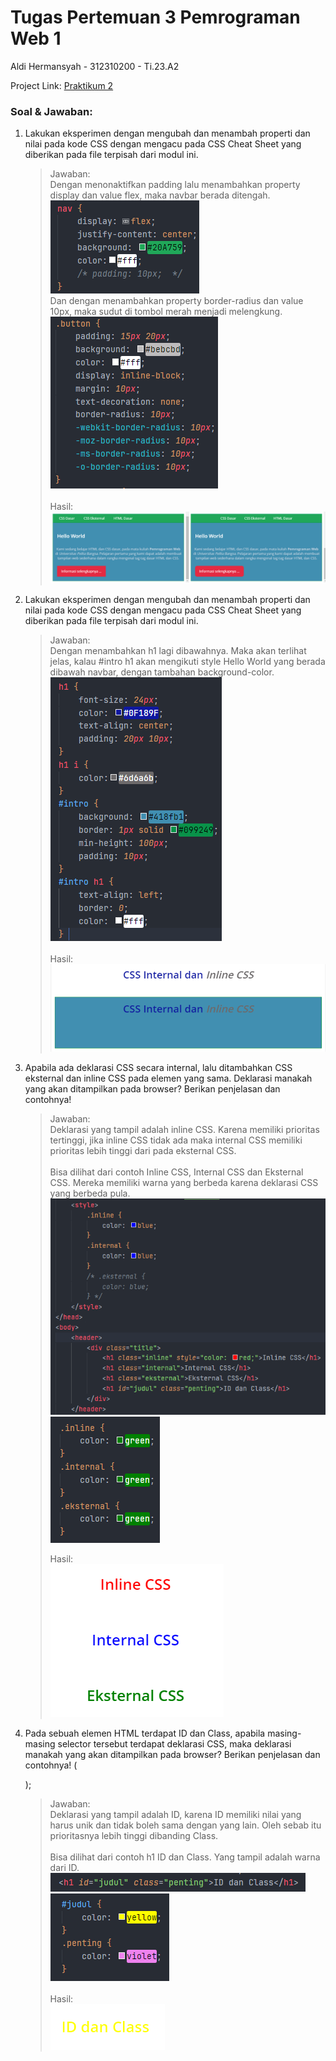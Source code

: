 # Tugas Pertemuan 3 Pemrograman Web 1

Aldi Hermansyah - 312310200 - Ti.23.A2

Project Link: [Praktikum 2](https://miya3333.github.io/Lab2Web/)

### Soal & Jawaban:
1. Lakukan eksperimen dengan mengubah dan menambah properti dan nilai pada kode CSS dengan mengacu pada CSS Cheat Sheet yang diberikan pada file terpisah dari modul ini. <br>
   > Jawaban: <br>
   > Dengan menonaktifkan padding lalu menambahkan property display dan value flex, maka navbar berada ditengah. <br>
   > <img src="file/1 code1.png" alt="jawaban 4"> <br>
   > Dan dengan menambahkan property border-radius dan value 10px, maka sudut di tombol merah menjadi melengkung. <br>
   > <img src="file/1 code2.png" alt="jawaban 4"> <br><br>
   > Hasil: <br>
   > <img src="file/1 result.png" alt="jawaban 4">
   
2. Lakukan eksperimen dengan mengubah dan menambah properti dan nilai pada kode CSS dengan mengacu pada CSS Cheat Sheet yang diberikan pada file terpisah dari modul ini. <br>
   > Jawaban: <br>
   > Dengan menambahkan h1 lagi dibawahnya. Maka akan terlihat jelas, kalau #intro h1 akan mengikuti style Hello World yang berada dibawah navbar, dengan tambahan background-color. <br>
   > <img src="file/2 code.png" alt="jawaban 4"> <br><br>
   > Hasil: <br>
   > <img src="file/2 result.png" alt="jawaban 4">
   
3. Apabila ada deklarasi CSS secara internal, lalu ditambahkan CSS eksternal dan inline CSS pada elemen yang sama. Deklarasi manakah yang akan ditampilkan pada browser? Berikan penjelasan dan contohnya! <br>
   > Jawaban: <br>
   > Deklarasi yang tampil adalah inline CSS. Karena memiliki prioritas tertinggi, jika inline CSS tidak ada maka internal CSS memiliki prioritas lebih tinggi dari pada eksternal CSS. <br><br>
   > Bisa dilihat dari contoh Inline CSS, Internal CSS dan Eksternal CSS. Mereka memiliki warna yang berbeda karena deklarasi CSS yang berbeda pula. <br>
   > <img src="file/3 code1.png" alt="jawaban 4"> <br>
   > <img src="file/3 code2.png" alt="jawaban 4"> <br>
   > 
   > Hasil: <br>
   > <img src="file/3 result.png" alt="jawaban 4">
   
4. Pada sebuah elemen HTML terdapat ID dan Class, apabila masing-masing selector tersebut terdapat deklarasi CSS, maka deklarasi manakah yang akan ditampilkan pada browser? Berikan penjelasan dan contohnya! (<p id="paragraf-1" class="text-paragraf">); <br>
   > Jawaban: <br>
   > Deklarasi yang tampil adalah ID, karena ID memiliki nilai yang harus unik dan tidak boleh sama dengan yang lain. Oleh sebab itu prioritasnya lebih tinggi dibanding Class. <br><br>
   > Bisa dilihat dari contoh h1 ID dan Class. Yang tampil adalah warna dari ID. <br>
   > <img src="file/4 code1.png" alt="jawaban 4"> <br>
   > <img src="file/4 code2.png" alt="jawaban 4"> <br><br>
   > Hasil: <br>
   > <img src="file/4 result.png" alt="jawaban 4">
